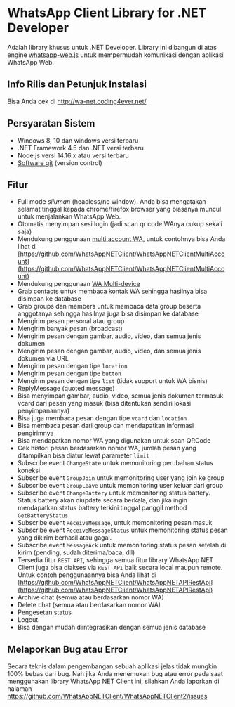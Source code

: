 # WhatsApp Client Library for .NET Developer

Adalah library khusus untuk .NET Developer. Library ini dibangun di atas engine [whatsapp-web.js](https://github.com/pedroslopez/whatsapp-web.js/) untuk mempermudah komunikasi dengan aplikasi WhatsApp Web.

## Info Rilis dan Petunjuk Instalasi

Bisa Anda cek di http://wa-net.coding4ever.net/

## Persyaratan Sistem

* Windows 8, 10 dan windows versi terbaru
* .NET Framework 4.5 dan .NET versi terbaru
* Node.js versi 14.16.x atau versi terbaru
* [Software git](https://git-scm.com/downloads) (version control)

## Fitur

* Full mode *siluman* (headless/no window). Anda bisa mengatakan selamat tinggal kepada  chrome/firefox browser yang biasanya muncul untuk menjalankan WhatsApp Web.
* Otomatis menyimpan sesi login (jadi scan qr code WAnya cukup sekali saja)
* Mendukung penggunaan [multi account WA](https://github.com/WhatsAppNETClient/WhatsAppNETClientMultiAccount), untuk contohnya bisa Anda lihat di [https://github.com/WhatsAppNETClient/WhatsAppNETClientMultiAccount](https://github.com/WhatsAppNETClient/WhatsAppNETClientMultiAccount)
* Mendukung penggunaan [WA Multi-device](https://github.com/WhatsAppNETClient/WhatsAppNETAPINodeJsMultideviceBETA)
* Grab contacts untuk membaca kontak WA sehingga hasilnya bisa disimpan ke database
* Grab groups dan members untuk membaca data group beserta anggotanya sehingga hasilnya juga bisa disimpan ke database
* Mengirim pesan personal atau group
* Mengirim banyak pesan (broadcast)
* Mengirim pesan dengan gambar, audio, video, dan semua jenis dokumen
* Mengirim pesan dengan gambar, audio, video, dan semua jenis dokumen via URL
* Mengirim pesan dengan tipe `location`
* Mengirim pesan dengan tipe `button`
* Mengirim pesan dengan tipe `list` (tidak support untuk WA bisnis)
* ReplyMessage (quoted message)
* Bisa menyimpan gambar, audio, video, semua jenis dokumen termasuk vcard dari pesan yang masuk (bisa ditentukan sendiri lokasi penyimpanannya)
* Bisa juga membaca pesan dengan tipe `vcard` dan `location`
* Bisa membaca pesan dari group dan mendapatkan informasi pengirimnya
* Bisa mendapatkan nomor WA yang digunakan untuk scan QRCode
* Cek histori pesan berdasarkan nomor WA, jumlah pesan yang ditampilkan bisa diatur lewat parameter `limit`
* Subscribe event `ChangeState` untuk memonitoring perubahan status koneksi
* Subscribe event `GroupJoin` untuk memonitoring user yang join ke group
* Subscribe event `GroupLeave` untuk memonitoring user keluar dari group
* Subscribe event `ChangeBattery` untuk memonitoring status battery. Status battery akan diupdate secara berkala, dan jika ingin mendapatkan status battery terkini tinggal panggil method `GetBatteryStatus`
* Subscribe event `ReceiveMessage`, untuk memonitoring pesan masuk
* Subscribe event `ReceiveMessageStatus` untuk memonitoring status pesan yang dikirim berhasil atau gagal.
* Subscribe event `MessageAck` untuk memonitoring status pesan setelah di kirim (pending, sudah diterima/baca, dll)
* Tersedia fitur `REST API`, sehingga semua fitur library WhatsApp NET Client juga bisa diakses via `REST API` baik secara local maupun remote. Untuk contoh penggunaannya bisa Anda lihat di [https://github.com/WhatsAppNETClient/WhatsAppNETAPIRestApi](https://github.com/WhatsAppNETClient/WhatsAppNETAPIRestApi)
* Archive chat (semua atau berdasarkan nomor WA)
* Delete chat (semua atau berdasarkan nomor WA)
* Pengesetan status
* Logout
* Bisa dengan mudah diintegrasikan dengan semua jenis database

## Melaporkan Bug atau Error

Secara teknis dalam pengembangan sebuah aplikasi jelas tidak mungkin 100% bebas dari bug. Nah jika Anda menemukan bug atau error pada saat menggunakan library WhatsApp NET Client ini, silahkan Anda laporkan di halaman https://github.com/WhatsAppNETClient/WhatsAppNETClient2/issues